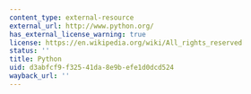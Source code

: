 ```yaml
---
content_type: external-resource
external_url: http://www.python.org/
has_external_license_warning: true
license: https://en.wikipedia.org/wiki/All_rights_reserved
status: ''
title: Python
uid: d3abfcf9-f325-41da-8e9b-efe1d0dcd524
wayback_url: ''
---
```

